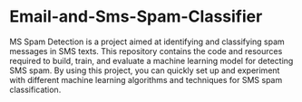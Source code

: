 # Email-and-Sms-Spam-Classifier

MS Spam Detection is a project aimed at identifying and classifying spam messages in SMS texts. This repository contains the code and resources required to build, train, and evaluate a machine learning model for detecting SMS spam. By using this project, you can quickly set up and experiment with different machine learning algorithms and techniques for SMS spam classification.

